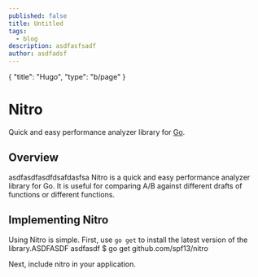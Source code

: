```yaml
---
published: false
title: Untitled
tags:
  - blog
description: asdfasfsadf
author: asdfadsf
---
```

{
	"title": "Hugo",
    "type": "b/page"
}

# Nitro

Quick and easy performance analyzer library for [Go](http://golang.org/).

## Overview
asdfasdfasdfdsafdasfsa
Nitro is a quick and easy performance analyzer library for Go.
It is useful for comparing A/B against different drafts of functions
or different functions.

## Implementing Nitro

Using Nitro is simple. First, use `go get` to install the latest version
of the library.ASDFASDF
asdfasdf
    $ go get github.com/spf13/nitro

Next, include nitro in your application.
